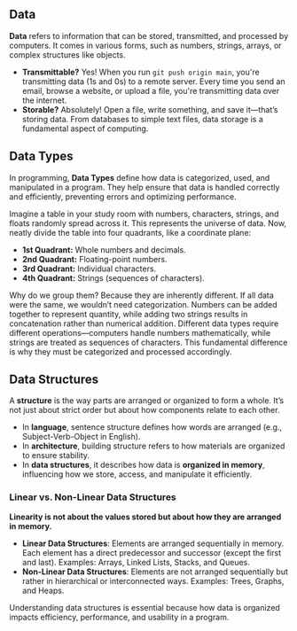 ## Data  
**Data** refers to information that can be stored, transmitted, and processed by computers. It comes in various forms, such as numbers, strings, arrays, or complex structures like objects.  

- **Transmittable?** Yes! When you run `git push origin main`, you're transmitting data (1s and 0s) to a remote server. Every time you send an email, browse a website, or upload a file, you're transmitting data over the internet.  
- **Storable?** Absolutely! Open a file, write something, and save it—that’s storing data. From databases to simple text files, data storage is a fundamental aspect of computing.  

## Data Types  
In programming, **Data Types** define how data is categorized, used, and manipulated in a program. They help ensure that data is handled correctly and efficiently, preventing errors and optimizing performance.

Imagine a table in your study room with numbers, characters, strings, and floats randomly spread across it. This represents the universe of data. Now, neatly divide the table into four quadrants, like a coordinate plane:

- **1st Quadrant:** Whole numbers and decimals.  
- **2nd Quadrant:** Floating-point numbers.  
- **3rd Quadrant:** Individual characters.  
- **4th Quadrant:** Strings (sequences of characters).  

Why do we group them? Because they are inherently different. If all data were the same, we wouldn’t need categorization. Numbers can be added together to represent quantity, while adding two strings results in concatenation rather than numerical addition. Different data types require different operations—computers handle numbers mathematically, while strings are treated as sequences of characters. This fundamental difference is why they must be categorized and processed accordingly.

## Data Structures  
A **structure** is the way parts are arranged or organized to form a whole. It’s not just about strict order but about how components relate to each other.

- In **language**, sentence structure defines how words are arranged (e.g., Subject-Verb-Object in English).  
- In **architecture**, building structure refers to how materials are organized to ensure stability.  
- In **data structures**, it describes how data is **organized in memory**, influencing how we store, access, and manipulate it efficiently.  

### Linear vs. Non-Linear Data Structures  
**Linearity is not about the values stored but about how they are arranged in memory.**  

- **Linear Data Structures**: Elements are arranged sequentially in memory. Each element has a direct predecessor and successor (except the first and last). Examples: Arrays, Linked Lists, Stacks, and Queues.  
- **Non-Linear Data Structures**: Elements are not arranged sequentially but rather in hierarchical or interconnected ways. Examples: Trees, Graphs, and Heaps.  

Understanding data structures is essential because how data is organized impacts efficiency, performance, and usability in a program.
